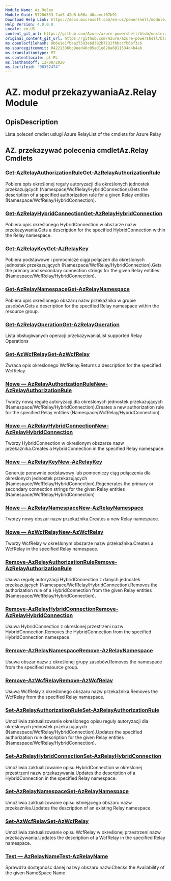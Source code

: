 ```yaml
---
Module Name: Az.Relay
Module Guid: 5728d353-7ad5-42d8-b00a-46aaecf07b91
Download Help Link: https://docs.microsoft.com/en-us/powershell/module/az.relay
Help Version: 4.0.0.0
Locale: en-US
content_git_url: https://github.com/Azure/azure-powershell/blob/master/src/Relay/Relay/help/Az.Relay.md
original_content_git_url: https://github.com/Azure/azure-powershell/blob/master/src/Relay/Relay/help/Az.Relay.md
ms.openlocfilehash: 8b6e1e1fbaa27593e6d392b7132fbbccfb66f3c6
ms.sourcegitcommit: 04221336bc9eed46c05ed1e828a6811534d4b4ab
ms.translationtype: MT
ms.contentlocale: pl-PL
ms.lasthandoff: 12/08/2020
ms.locfileid: "98352474"
---
```

# <span data-ttu-id="7059d-101">AZ. moduł przekazywania</span><span class="sxs-lookup"><span data-stu-id="7059d-101">Az.Relay Module</span></span>
## <span data-ttu-id="7059d-102">Opis</span><span class="sxs-lookup"><span data-stu-id="7059d-102">Description</span></span>
<span data-ttu-id="7059d-103">Lista poleceń cmdlet usługi Azure Relay</span><span class="sxs-lookup"><span data-stu-id="7059d-103">List of the cmdlets for Azure Relay</span></span>

## <span data-ttu-id="7059d-104">AZ. przekazywać polecenia cmdlet</span><span class="sxs-lookup"><span data-stu-id="7059d-104">Az.Relay Cmdlets</span></span>
### [<span data-ttu-id="7059d-105">Get-AzRelayAuthorizationRule</span><span class="sxs-lookup"><span data-stu-id="7059d-105">Get-AzRelayAuthorizationRule</span></span>](Get-AzRelayAuthorizationRule.md)
<span data-ttu-id="7059d-106">Pobiera opis określonej reguły autoryzacji dla określonych jednostek przekazujących (Namespace/WcfRelay/HybridConnection).</span><span class="sxs-lookup"><span data-stu-id="7059d-106">Gets the description of a specified authorization rule for a given Relay entities (Namespace/WcfRelay/HybridConnection).</span></span>

### [<span data-ttu-id="7059d-107">Get-AzRelayHybridConnection</span><span class="sxs-lookup"><span data-stu-id="7059d-107">Get-AzRelayHybridConnection</span></span>](Get-AzRelayHybridConnection.md)
<span data-ttu-id="7059d-108">Pobiera opis określonego HybridConnection w obszarze nazw przekazywania.</span><span class="sxs-lookup"><span data-stu-id="7059d-108">Gets a description for the specified HybridConnection within the Relay namespace.</span></span>

### [<span data-ttu-id="7059d-109">Get-AzRelayKey</span><span class="sxs-lookup"><span data-stu-id="7059d-109">Get-AzRelayKey</span></span>](Get-AzRelayKey.md)
<span data-ttu-id="7059d-110">Pobiera podstawowe i pomocnicze ciągi połączeń dla określonych jednostek przekazujących (Namespace/WcfRelay/HybridConnection).</span><span class="sxs-lookup"><span data-stu-id="7059d-110">Gets the primary and secondary connection strings for the given Relay entities (Namespace/WcfRelay/HybridConnection).</span></span>

### [<span data-ttu-id="7059d-111">Get-AzRelayNamespace</span><span class="sxs-lookup"><span data-stu-id="7059d-111">Get-AzRelayNamespace</span></span>](Get-AzRelayNamespace.md)
<span data-ttu-id="7059d-112">Pobiera opis określonego obszaru nazw przekaźnika w grupie zasobów.</span><span class="sxs-lookup"><span data-stu-id="7059d-112">Gets a description for the specified Relay namespace within the resource group.</span></span>

### [<span data-ttu-id="7059d-113">Get-AzRelayOperation</span><span class="sxs-lookup"><span data-stu-id="7059d-113">Get-AzRelayOperation</span></span>](Get-AzRelayOperation.md)
<span data-ttu-id="7059d-114">Lista obsługiwanych operacji przekazywania</span><span class="sxs-lookup"><span data-stu-id="7059d-114">List supported Relay Operations</span></span>

### [<span data-ttu-id="7059d-115">Get-AzWcfRelay</span><span class="sxs-lookup"><span data-stu-id="7059d-115">Get-AzWcfRelay</span></span>](Get-AzWcfRelay.md)
<span data-ttu-id="7059d-116">Zwraca opis określonego WcfRelay.</span><span class="sxs-lookup"><span data-stu-id="7059d-116">Returns a description for the specified WcfRelay.</span></span>

### [<span data-ttu-id="7059d-117">Nowe — AzRelayAuthorizationRule</span><span class="sxs-lookup"><span data-stu-id="7059d-117">New-AzRelayAuthorizationRule</span></span>](New-AzRelayAuthorizationRule.md)
<span data-ttu-id="7059d-118">Tworzy nową regułę autoryzacji dla określonych jednostek przekazujących (Namespace/WcfRelay/HybridConnection).</span><span class="sxs-lookup"><span data-stu-id="7059d-118">Creates a new authorization rule for the specified Relay entities (Namespace/WcfRelay/HybridConnection).</span></span>

### [<span data-ttu-id="7059d-119">Nowe — AzRelayHybridConnection</span><span class="sxs-lookup"><span data-stu-id="7059d-119">New-AzRelayHybridConnection</span></span>](New-AzRelayHybridConnection.md)
<span data-ttu-id="7059d-120">Tworzy HybridConnection w określonym obszarze nazw przekaźnika.</span><span class="sxs-lookup"><span data-stu-id="7059d-120">Creates a HybridConnection in the specified Relay namespace.</span></span>

### [<span data-ttu-id="7059d-121">Nowe — AzRelayKey</span><span class="sxs-lookup"><span data-stu-id="7059d-121">New-AzRelayKey</span></span>](New-AzRelayKey.md)
<span data-ttu-id="7059d-122">Generuje ponownie podstawowy lub pomocniczy ciąg połączenia dla określonych jednostek przekazujących (Namespace/WcfRelay/HybridConnection).</span><span class="sxs-lookup"><span data-stu-id="7059d-122">Regenerates the primary or secondary connection strings for the given Relay entities (Namespace/WcfRelay/HybridConnection)</span></span>

### [<span data-ttu-id="7059d-123">Nowe — AzRelayNamespace</span><span class="sxs-lookup"><span data-stu-id="7059d-123">New-AzRelayNamespace</span></span>](New-AzRelayNamespace.md)
<span data-ttu-id="7059d-124">Tworzy nowy obszar nazw przekaźnika.</span><span class="sxs-lookup"><span data-stu-id="7059d-124">Creates a new Relay namespace.</span></span>

### [<span data-ttu-id="7059d-125">Nowe — AzWcfRelay</span><span class="sxs-lookup"><span data-stu-id="7059d-125">New-AzWcfRelay</span></span>](New-AzWcfRelay.md)
<span data-ttu-id="7059d-126">Tworzy WcfRelay w określonym obszarze nazw przekaźnika.</span><span class="sxs-lookup"><span data-stu-id="7059d-126">Creates a WcfRelay in the specified Relay namespace.</span></span>

### [<span data-ttu-id="7059d-127">Remove-AzRelayAuthorizationRule</span><span class="sxs-lookup"><span data-stu-id="7059d-127">Remove-AzRelayAuthorizationRule</span></span>](Remove-AzRelayAuthorizationRule.md)
<span data-ttu-id="7059d-128">Usuwa regułę autoryzacji HybridConnection z danych jednostek przekazujących (Namespace/WcfRelay/HybridConnection).</span><span class="sxs-lookup"><span data-stu-id="7059d-128">Removes the authorization rule of a HybridConnection from the given Relay entities (Namespace/WcfRelay/HybridConnection).</span></span>

### [<span data-ttu-id="7059d-129">Remove-AzRelayHybridConnection</span><span class="sxs-lookup"><span data-stu-id="7059d-129">Remove-AzRelayHybridConnection</span></span>](Remove-AzRelayHybridConnection.md)
<span data-ttu-id="7059d-130">Usuwa HybridConnection z określonej przestrzeni nazw HybridConnection.</span><span class="sxs-lookup"><span data-stu-id="7059d-130">Removes the HybridConnection from the specified HybridConnection namespace.</span></span>

### [<span data-ttu-id="7059d-131">Remove-AzRelayNamespace</span><span class="sxs-lookup"><span data-stu-id="7059d-131">Remove-AzRelayNamespace</span></span>](Remove-AzRelayNamespace.md)
<span data-ttu-id="7059d-132">Usuwa obszar nazw z określonej grupy zasobów.</span><span class="sxs-lookup"><span data-stu-id="7059d-132">Removes the namespace from the specified resource group.</span></span> 

### [<span data-ttu-id="7059d-133">Remove-AzWcfRelay</span><span class="sxs-lookup"><span data-stu-id="7059d-133">Remove-AzWcfRelay</span></span>](Remove-AzWcfRelay.md)
<span data-ttu-id="7059d-134">Usuwa WcfRelay z określonego obszaru nazw przekaźnika.</span><span class="sxs-lookup"><span data-stu-id="7059d-134">Removes the WcfRelay from the specified Relay namespace.</span></span>

### [<span data-ttu-id="7059d-135">Set-AzRelayAuthorizationRule</span><span class="sxs-lookup"><span data-stu-id="7059d-135">Set-AzRelayAuthorizationRule</span></span>](Set-AzRelayAuthorizationRule.md)
<span data-ttu-id="7059d-136">Umożliwia zaktualizowanie określonego opisu reguły autoryzacji dla określonych jednostek przekazujących (Namespace/WcfRelay/HybridConnection).</span><span class="sxs-lookup"><span data-stu-id="7059d-136">Updates the specified authorization rule description for the given Relay entities (Namespace/WcfRelay/HybridConnection).</span></span>

### [<span data-ttu-id="7059d-137">Set-AzRelayHybridConnection</span><span class="sxs-lookup"><span data-stu-id="7059d-137">Set-AzRelayHybridConnection</span></span>](Set-AzRelayHybridConnection.md)
<span data-ttu-id="7059d-138">Umożliwia zaktualizowanie opisu HybridConnection w określonej przestrzeni nazw przekazywania.</span><span class="sxs-lookup"><span data-stu-id="7059d-138">Updates the description of a HybridConnection in the specified Relay namespace.</span></span>

### [<span data-ttu-id="7059d-139">Set-AzRelayNamespace</span><span class="sxs-lookup"><span data-stu-id="7059d-139">Set-AzRelayNamespace</span></span>](Set-AzRelayNamespace.md)
<span data-ttu-id="7059d-140">Umożliwia zaktualizowanie opisu istniejącego obszaru nazw przekaźnika.</span><span class="sxs-lookup"><span data-stu-id="7059d-140">Updates the description of an existing Relay namespace.</span></span>

### [<span data-ttu-id="7059d-141">Set-AzWcfRelay</span><span class="sxs-lookup"><span data-stu-id="7059d-141">Set-AzWcfRelay</span></span>](Set-AzWcfRelay.md)
<span data-ttu-id="7059d-142">Umożliwia zaktualizowanie opisu WcfRelay w określonej przestrzeni nazw przekazywania.</span><span class="sxs-lookup"><span data-stu-id="7059d-142">Updates the description of a WcfRelay in the specified Relay namespace.</span></span>

### [<span data-ttu-id="7059d-143">Test — AzRelayName</span><span class="sxs-lookup"><span data-stu-id="7059d-143">Test-AzRelayName</span></span>](Test-AzRelayName.md)
<span data-ttu-id="7059d-144">Sprawdza dostępność danej nazwy obszaru nazw.</span><span class="sxs-lookup"><span data-stu-id="7059d-144">Checks the Availability of the given NameSpace Name</span></span>

